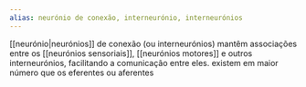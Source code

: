 ```yaml
---
alias: neurónio de conexão, interneurónio, interneurónios
---
```

[[neurónio|neurónios]] de conexão (ou interneurónios) mantêm associações entre os [[neurónios sensoriais]], [[neurónios motores]] e outros interneurónios, facilitando a comunicação entre eles. existem em maior número que os eferentes ou aferentes
